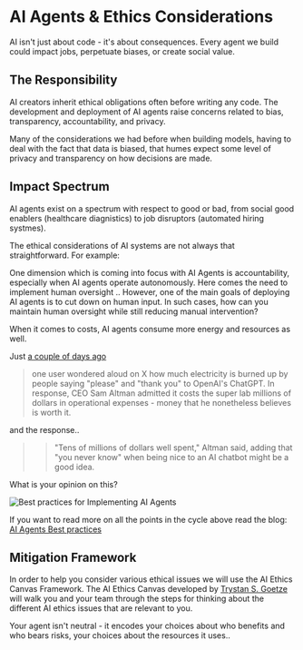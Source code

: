 # AI Agents & Ethics Considerations

AI isn't just about code - it's about consequences. Every agent we build could impact jobs, perpetuate biases, or create social value.


## The Responsibility

AI creators inherit ethical obligations often before writing any code. The development and deployment of AI agents raise concerns related to bias, transparency, accountability, and privacy.

Many of the considerations we had before when building models, having to deal with the fact that data is biased, that humes expect some level of privacy and transparency on how decisions are made. 




## Impact Spectrum

 AI agents exist on a spectrum with respect to good or bad, from social good enablers (healthcare diagnistics) to job disruptors (automated hiring systmes). 

 The ethical considerations of AI systems are not always that straightforward. For example: 


One dimension which is coming into focus with AI Agents is accountability, especially when AI agents operate autonomously. Here comes the need to implement human oversight .. However, one of the main goals of deploying AI agents is to cut down on human input. In such cases, how can you maintain human oversight while still reducing manual intervention? 


When it comes to costs, AI agents consume more energy and resources as well. 

Just [a couple of days ago](https://www.theregister.com/2025/04/21/users_being_polite_to_chatgpt/) 
 
> one user wondered aloud on X how much electricity is burned up by people saying "please" and "thank you" to OpenAI's ChatGPT. In response, CEO Sam Altman admitted it costs the super lab millions of dollars in operational expenses - money that he nonetheless believes is worth it.

and the response..

>> "Tens of millions of dollars well spent," Altman said, adding that "you never know" when being nice to an AI chatbot might be a good idea.

What is your opinion on this?



![Best practices for Implementing AI Agents](https://writesonic.com/wp-content/uploads/image-388.png)

If you want to read more on all the points in the cycle above read the blog: [AI Agents Best practices](https://writesonic.com/blog/ai-agents-best-practices)


## Mitigation Framework

In order to help you consider various ethical issues we will use the AI Ethics Canvas Framework. The AI Ethics Canvas developed by [Trystan S. Goetze](https://www.trystangoetze.ca/aicanvas.html) will walk you and your team through the steps for thinking about the different AI ethics issues that are relevant to you.

Your agent isn't neutral - it encodes your choices about who benefits and who bears risks, your choices about the resources it uses..
